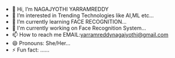 - 👋 Hi, I’m NAGAJYOTHI YARRAMREDDY
- 👀 I’m interested in Trending Technologies like AI,ML etc...
- 🌱 I’m currently learning FACE RECOGNITION...
- 💞 I'm currently working on Face Recognition System...
- 📫 How to reach me EMAIL:yarramreddynagajyothi@gmail.com
- 😄 Pronouns: She/Her...
- ⚡ Fun fact: ......

<!---
NAGAJYOTHI158/NAGAJYOTHI158 is a ✨ special ✨ repository because its `README.md` (this file) appears on your GitHub profile.
You can click the Preview link to take a look at your changes.
--->
